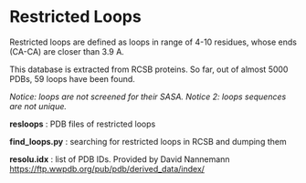 # Restricted Loops

Restricted loops are defined as loops in range of 4-10 residues, whose ends (CA-CA) are closer than 3.9 A.

This database is extracted from RCSB proteins. So far, out of almost 5000 PDBs, 59 loops have been found. 

*Notice: loops are not screened for their SASA.*
*Notice 2: loops sequences are not unique.*

**resloops** : PDB files of restricted loops

**find_loops.py** : searching for restricted loops in RCSB and dumping them

**resolu.idx** : list of PDB IDs. Provided by David Nannemann https://ftp.wwpdb.org/pub/pdb/derived_data/index/
